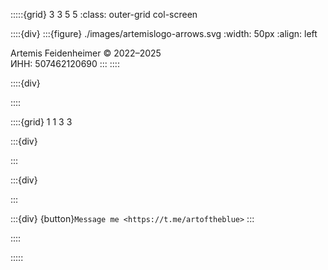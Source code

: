 :::::{grid} 3 3 5 5
:class: outer-grid col-screen

::::{div}
:::{figure} ./images/artemislogo-arrows.svg
:width: 50px
:align: left

Artemis Feidenheimer © 2022–2025<br>ИНН: 507462120690
:::
::::

::::{div}

::::

::::{grid} 1 1 3 3

:::{div}

:::

:::{div}

:::

:::{div}
{button}`Message me <https://t.me/artoftheblue>`
:::

::::

:::::
